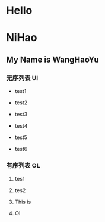 # Hello

# NiHao

## My Name is WangHaoYu

### 无序列表 Ul

- test1

- test2

- test3

- test4

- test5

- test6

### 有序列表 OL

1. tes1

2. tes2
3. This is
4. Ol
